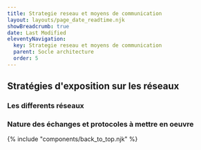 ```yaml
---
title: Strategie reseau et moyens de communication
layout: layouts/page_date_readtime.njk
showBreadcrumb: true
date: Last Modified
eleventyNavigation:
  key: Strategie reseau et moyens de communication
  parent: Socle architecture
  order: 5
---
```


## Stratégies d'exposition sur les réseaux

### Les differents réseaux

### Nature des échanges et protocoles à mettre en oeuvre 




{% include "components/back_to_top.njk" %}
